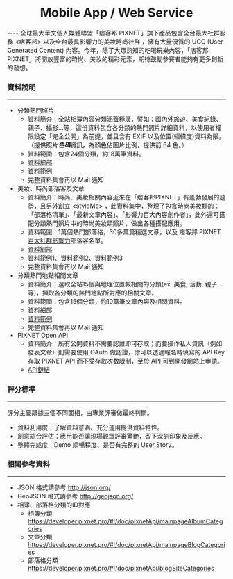 <center><h1> Mobile App / Web Service </h1></center>
----
全球最大華文個人媒體聯盟「痞客邦 PIXNET」旗下產品包含全台最大社群服務 <痞客邦> 以及全台最具影響力的美妝時尚社群 <styleMe>，擁有大量優質的 UGC (User Generated Content) 內容。今年，除了大眾熟知的吃喝玩樂內容，「痞客邦 PIXNET」將開放豐富的時尚、美妝的精彩元素，期待鼓勵參賽者能夠有更多創新的發想。

### 資料說明
----
* 分類熱門照片
  * 資料簡介：全站相簿內容分類涵蓋極廣，譬如：國內外旅遊、美食紀錄、親子、攝影...等，這份資料包含各分類的熱門照片詳細資料，以使用者權限設定「完全公開」為前提，並且含有 EXIF 以及位置(經緯度)資料為限。（提供照片***色碼***資訊，為顏色佔圖片比例，提供前 64 色。）
  * 資料範圍：包含24個分類，約18萬筆資料。
  * [資料細部](./01_hot_picture/01_data_schema.md)
  * [資料範例](./01_hot_picture/01_sample.json)
  * 完整資料集會再以 Mail 通知
* 美妝、時尚部落客及文章
  * 資料簡介：時尚、美妝相關內容近來在「痞客邦PIXNET」有蓬勃發展的趨勢，且另外創立 &lt;styleMe&gt; ，此資料集中，整理了包含時尚美妝類的：「部落格清單」、「最新文章內容」、「影響力百大內容創作者」，此外還可搭配分類熱門照片中的時尚美妝類照片，做出各種搭配應用。
  * 資料範圍：1萬個熱門部落格，30多萬篇精選文章，以及 痞客邦 PIXNET [百大社群影響力](https://blogranking.events.pixnet.net/)部落客名單。
  * [資料細部](./02_fashion_and_beauty/02_data_schema.md)
  * [資料範例1](./02_fashion_and_beauty/02_blog_list_sample.json)、[資料範例2](./02_fashion_and_beauty/02_article_sample.json)、[資料範例3](./02_fashion_and_beauty/02_top_author_sample.json)
  * 完整資料集會再以 Mail 通知
* 分類熱門地點相關文章
  * 資料簡介：選取全站15個與地理位置較相關的分類(ex.  美食, 活動, 親子...等)，擷取各分類的熱門地點所對應的相關文章。
  * 資料範圍：包含15個分類，約10萬筆文章內容及相關資料。
  * [資料細部](./03_hot_location_article/03_data_schema.md)
  * [資料範例](./03_hot_location_article/03_sample.json)
  * 完整資料集會再以 Mail 通知
* PIXNET Open API
  * 資料簡介：所有公開資料不需要認證即可存取；而要操作私人資訊（例如發表文章）則需要使用 OAuth 做認證，你可以透過報名時填寫的 API Key 存取 PIXNET API 而不受存取次數限制，至於 API 可到開發網站上申請。
  * [API鏈結](https://developer.pixnet.pro/)

### 評分標準
---
評分主要跟據三個不同面相，由專業評審做最終判斷。
- 資料利用度：了解資料意涵、充分運用提供資料特性。
- 創意綜合評估：應用能否讓現場觀眾評審驚艷，留下深刻印象及反應。
- 整體完成度：Demo 順暢程度、是否有完整的 User Story。

### 相關參考資料
----
- JSON 格式請參考 http://json.org/
- GeoJSON 格式請參考 http://geojson.org/
- 相簿、部落格分類的ID對應
  - 相簿分類 https://developer.pixnet.pro/#!/doc/pixnetApi/mainpageAlbumCategories
  - 文章分類 https://developer.pixnet.pro/#!/doc/pixnetApi/mainpageBlogCategories
  - 部落格分類 https://developer.pixnet.pro/#!/doc/pixnetApi/blogSiteCategories




